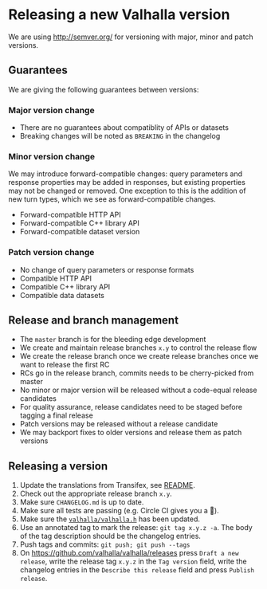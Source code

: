 # Releasing a new Valhalla version

We are using http://semver.org/ for versioning with major, minor and patch versions.

## Guarantees

We are giving the following guarantees between versions:

### Major version change

- There are no guarantees about compatiblity of APIs or datasets
- Breaking changes will be noted as `BREAKING` in the changelog

### Minor version change

We may introduce forward-compatible changes: query parameters and response properties may be added in responses, but existing properties may not be changed or removed. One exception to this is the addition of new turn types, which we see as forward-compatible changes.

- Forward-compatible HTTP API
- Forward-compatible C++ library API
- Forward-compatible dataset version

### Patch version change

- No change of query parameters or response formats
- Compatible HTTP API
- Compatible C++ library API
- Compatible data datasets

## Release and branch management

- The `master` branch is for the bleeding edge development
- We create and maintain release branches `x.y` to control the release flow
- We create the release branch once we create release branches once we want to release the first RC
- RCs go in the release branch, commits needs to be cherry-picked from master
- No minor or major version will be released without a code-equal release candidates
- For quality assurance, release candidates need to be staged before tagging a final release
- Patch versions may be released without a release candidate
- We may backport fixes to older versions and release them as patch versions

## Releasing a version

1. Update the translations from Transifex, see [README](https://github.com/valhalla/valhalla/blob/master/README.md).
2. Check out the appropriate release branch `x.y`.
3. Make sure `CHANGELOG.md` is up to date.
4. Make sure all tests are passing (e.g. Circle CI gives you a :green_apple:).
5. Make sure the [`valhalla/valhalla.h`](https://github.com/valhalla/valhalla/blob/master/valhalla/valhalla.h) has been updated.
6. Use an annotated tag to mark the release: `git tag x.y.z -a`. The body of the tag description
   should be the changelog entries.
6. Push tags and commits: `git push; git push --tags`
7. On https://github.com/valhalla/valhalla/releases press `Draft a new release`, write the release
   tag `x.y.z` in the `Tag version` field, write the changelog entries in the `Describe this
   release` field and press `Publish release`.
